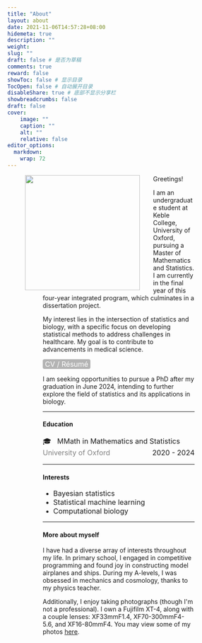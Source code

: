 ```yaml
---
title: "About"
layout: about
date: 2021-11-06T14:57:28+08:00
hidemeta: true
description: ""
weight:
slug: ""
draft: false # 是否为草稿
comments: true
reward: false
showToc: false # 显示目录
TocOpen: false # 自动展开目录
disableShare: true # 底部不显示分享栏
showbreadcrumbs: false
draft: false
cover:
    image: ""
    caption: ""
    alt: ""
    relative: false
editor_options: 
  markdown: 
    wrap: 72
---
```


<figure>
<img src="self2.jpg" class="img_floats" align="left" style="width: 260px; margin: 0px 30px 0px 0px;"/>
<figure>

Greetings! 

I am an undergraduate student at Keble College, University of Oxford, pursuing a Master of Mathematics and Statistics. I am currently in the final year of this four-year integrated program, which culminates in a dissertation project.

My interest lies in the intersection of statistics and biology, with a specific focus on developing statistical methods to address challenges in healthcare. My goal is to contribute to advancements in medical science.

[<span style="display:inline-block;background-color:rgb(180,180,180);color:white;padding:1px 5px;border-radius:4px;"><font size='3'>CV / Résumé</font></span>](wenjiefan_cv.pdf)

I am seeking opportunities to pursue a PhD after my graduation in June 2024, intending to further explore the field of statistics and its applications in biology.

---
#### Education
<font size='3'><p style="text-align:left;">
    🎓 &nbsp; MMath in Mathematics and Statistics &nbsp; &nbsp; <span style="color:grey">University of Oxford</span>
    <span style="float:right;"> 2020 - 2024 </span>
</p></font>

---
#### Interests
- <font size='3'> Bayesian statistics </font>
- <font size='3'> Statistical machine learning </font>
- <font size='3'> Computational biology </font>

--- 
#### More about myself
I have had a diverse array of interests throughout my life. In primary school, I engaged in competitive programming and found joy in constructing model airplanes and ships. During my A-levels, I was obsessed in mechanics and cosmology, thanks to my physics teacher.

Additionally, I enjoy taking photographs (though I'm not a professional). I own a Fujifilm XT-4, along with a couple lenses: XF33mmF1.4, XF70-300mmF4-5.6, and XF16-80mmF4. You may view some of my photos [here](/photos).